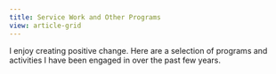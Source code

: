 ```yaml
---
title: Service Work and Other Programs
view: article-grid
---
```


I enjoy creating positive change. Here are a selection of programs and activities I have been engaged in over the past few years.
